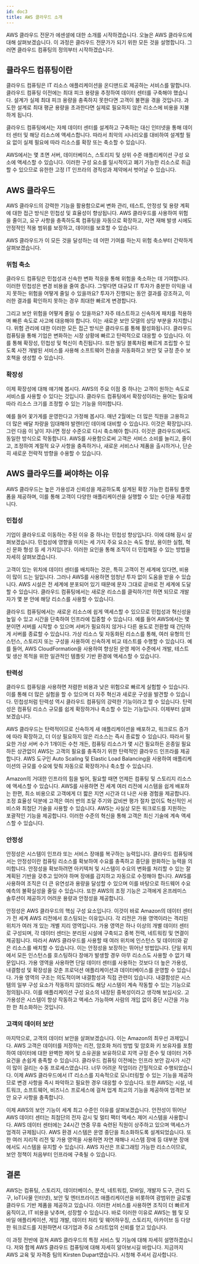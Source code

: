 ```yaml
---
id: doc3
title: AWS 클라우드 소개
---
```


AWS 클라우드 전문가 에센셜에 대한 소개를 시작하겠습니다. 오늘은 AWS 클라우드에 대해 살펴보겠습니다. 이 과정은 클라우드 전문가가 되기 위한 모든 것을 설명합니다. 그러면 클라우드 컴퓨팅의 정의부터 시작하겠습니다.

## 클라우드 컴퓨팅이란

클라우드 컴퓨팅은 IT 리소스 애플리케이션을 온디맨드로 제공하는 서비스를 말합니다. 클라우드 컴퓨팅 이전에는 최대 피크 용량을 추정하여 데이터 센터를 구축해야 했습니다. 설계가 실제 최대 피크 용량을 충족하지 못한다면 고객이 불편을 겪을 것입니다. 과도한 설계로 최대 평균 용량을 초과한다면 실제로 필요하지 않은 리소스에 비용을 지불하게 됩니다.

클라우드 컴퓨팅에서는 자체 데이터 센터를 설계하고 구축하는 대신 인터넷을 통해 데이터 센터 및 해당 리소스에 액세스합니다. 따라서 최악의 시나리오를 대비하여 설계할 필요 없이 실제 필요에 따라 리소스를 확장 또는 축소할 수 있습니다.

AWS에서는 몇 초면 서버, 데이터베이스, 스토리지 및 상위 수준 애플리케이션 구성 요소에 액세스할 수 있습니다. 이러한 구성 요소를 일시적이고 폐기 가능한 리소스로 취급할 수 있으므로 유한한 고정 IT 인프라의 경직성과 제약에서 벗어날 수 있습니다.

## AWS 클라우드

AWS 클라우드의 강력한 기능을 활용함으로써 변화 관리, 테스트, 안정성 및 용량 계획에 대한 접근 방식은 민첩성 및 효율성이 향상됩니다. AWS 클라우드를 사용하여 위험을 줄이고, 요구 사항을 충족하도록 컴퓨팅을 자동으로 확장하고, 자연 재해 발생 시에도 안정적인 적용 범위를 보장하고, 데이터를 보호할 수 있습니다.

AWS 클라우드가 이 모든 것을 달성하는 데 어떤 기여를 하는지 위험 축소부터 간략하게 살펴보겠습니다.

### 위험 축소

클라우드 컴퓨팅은 민첩성과 신속한 변화 적응을 통해 위험을 축소하는 데 기여합니다. 이러한 민첩성은 변경 비용을 줄여 줍니다. 그렇다면 대규모 IT 투자가 충분한 이익을 내지 못하는 위험을 어떻게 줄일 수 있을까요? 투자가 진행되는 동안 결과를 강조하고, 이러한 결과를 확인하지 못하는 경우 최대한 빠르게 변경합니다.

그리고 보안 위험을 어떻게 줄일 수 있을까요? 자주 테스트하고 신속하게 패치를 적용하며 빠른 속도로 사고에 대응해야 합니다. 이는 새로운 보안 모델의 상당 부분을 차지합니다. 위험 관리에 대한 이러한 모든 접근 방식은 클라우드를 통해 활성화됩니다. 클라우드 컴퓨팅을 통해 기업은 변화하는 시장 상황에 빠르고 탄력적으로 대응할 수 있습니다. 이를 통해 확장성, 민첩성 및 혁신이 촉진됩니다. 또한 빌딩 블록처럼 빠르게 조립할 수 있도록 사전 개발된 서비스를 사용해 소프트웨어 전송을 자동화하고 보안 및 규정 준수 보호책을 생성할 수 있습니다.

### 확장성

이제 확장성에 대해 얘기해 봅시다. AWS의 주요 이점 중 하나는 고객이 원하는 속도로 서비스를 사용할 수 있다는 것입니다. 클라우드 컴퓨팅에서 확장성이라는 용어는 필요에 따라 리소스 크기를 조정할 수 있는 기능을 의미합니다.

예를 들어 꽃가게를 운영한다고 가정해 봅시다. 매년 2월에는 더 많은 직원을 고용하고 더 많은 배달 차량을 임대해야 발렌타인 데이에 대비할 수 있습니다. 이것은 확장입니다. 그런 다음 이 날이 지나면 정상 수준으로 다시 축소해야 합니다. 이것은 클라우드에서도 동일한 방식으로 작동합니다. AWS를 사용함으로써 고객은 서비스 소비를 늘리고, 줄이고, 조정하여 계절적 요구 사항을 충족하거나, 새로운 서비스나 제품을 출시하거나, 단순히 새로운 전략적 방향을 수용할 수 있습니다.

## AWS 클라우드를 써야하는 이유

AWS 클라우드는 높은 가용성과 신뢰성을 제공하도록 설계된 확장 가능한 컴퓨팅 플랫폼을 제공하며, 이를 통해 고객이 다양한 애플리케이션을 실행할 수 있는 수단을 제공합니다.

### 민첩성

기업이 클라우드로 이동하는 주된 이유 중 하나는 민첩성 향상입니다. 이에 대해 잠시 살펴보겠습니다. 민첩성에 영향을 미치는 세 가지 주요 요소는 속도 향상, 용이한 실험, 혁신 문화 형성 등 세 가지입니다. 이러한 요인을 통해 조직이 더 민첩해질 수 있는 방법을 자세히 살펴보겠습니다.

고객이 있는 위치에 데이터 센터를 배치하는 것은, 특히 고객이 전 세계에 있다면, 비용이 많이 드는 일입니다. 그러나 AWS를 사용하면 엄청난 투자 없이 도움을 받을 수 있습니다. AWS 시설은 전 세계에 분포되어 있기 때문에 문자 그대로 곧바로 전 세계에 도달할 수 있습니다. 클라우드 컴퓨팅에서는 새로운 리소스를 클릭하기만 하면 되므로 개발자가 몇 분 안에 해당 리소스를 사용할 수 있습니다.

클라우드 컴퓨팅에서는 새로운 리소스에 쉽게 액세스할 수 있으므로 민첩성과 혁신성을 높일 수 있고 시간을 단축하여 인프라에 집중할 수 있습니다. 예를 들어 AWS에서는 몇 분이면 서버를 시작할 수 있으며 서버가 필요하지 않거나 다른 용도로 전환할 때 간단하게 서버를 종료할 수 있습니다. 가상 리소스 및 자동화된 리소스를 통해, 여러 유형의 인스턴스, 스토리지 또는 구성을 사용하여 신속하게 비교 테스트를 수행할 수 있습니다. 예를 들어, AWS CloudFormation을 사용하여 향상된 운영 제어 수준에서 개발, 테스트 및 생산 목적을 위한 일관적인 템플릿 기반 환경에 액세스할 수 있습니다.

### 탄력성

클라우드 컴퓨팅을 사용하면 저렴한 비용과 낮은 위험으로 빠르게 실험할 수 있습니다. 이를 통해 더 많은 실험을 할 수 있으며 더 자주 혁신과 새로운 구성을 발견할 수 있습니다. 민첩성처럼 탄력성 역시 클라우드 컴퓨팅의 강력한 기능이라고 할 수 있습니다. 탄력성은 컴퓨팅 리소스 규모를 쉽게 확장하거나 축소할 수 있는 기능입니다. 이제부터 살펴보겠습니다.

AWS 클라우드는 탄력적이므로 신속하게 새 애플리케이션을 배포하고, 워크로드 증가에 따라 확장하고, 더 이상 필요하지 않은 리소스는 즉시 종료할 수 있습니다. 따라서 필요한 가상 서버 수가 1개이든 수천 개든, 컴퓨팅 리소스가 몇 시간 필요하든 온종일 필요하든 상관없이 AWS는 고객의 필요를 충족하기 위한 탄력적인 클라우드 인프라를 제공합니다. AWS 도구인 Auto Scaling 및 Elastic Load Balancing을 사용하여 애플리케이션의 규모를 수요에 맞춰 자동으로 확장하거나 축소할 수 있습니다.

Amazon의 거대한 인프라의 힘을 빌어, 필요할 때면 언제든 컴퓨팅 및 스토리지 리소스에 액세스할 수 있습니다. AWS를 사용하면 전 세계 여러 리전에 시스템을 쉽게 배포하는 한편, 최소 비용으로 고객에게 더 짧은 지연 시간과 더 나은 사용 경험을 제공합니다. 조정 효율성 덕분에 고객은 여러 번의 조달 주기와 값비싼 평가 절차 없이도 혁신적인 서비스와 최첨단 기술을 사용할 수 있습니다. AWS는 사실상 모든 워크로드를 지원하는 포괄적인 기능을 제공합니다. 이러한 수준의 혁신을 통해 고객은 최신 기술에 계속 액세스할 수 있습니다.

### 안정성

안정성은 시스템이 인프라 또는 서비스 장애를 복구하는 능력입니다. 클라우드 컴퓨팅에서는 안정성이란 컴퓨팅 리소스를 확보하여 수요를 충족하고 중단을 완화하는 능력을 의미합니다. 안정성을 확보하려면 아키텍처 및 시스템이 수요의 변화를 처리할 수 있는 잘 계획된 기반을 갖추고 있어야 하며 장애를 감지하고 자동으로 수정해야 합니다. AWS를 사용하여 조직은 더 큰 유연성과 용량을 달성할 수 있으며 이를 바탕으로 하드웨어 수요 예측의 불확실성을 줄일 수 있습니다. 또한 AWS의 조정 기능은 고객에게 온프레미스 솔루션이 제공하기 어려운 용량과 안정성을 제공합니다.

안정성은 AWS 클라우드의 핵심 구성 요소입니다. 이것이 바로 Amazon의 데이터 센터가 전 세계 AWS 리전에서 호스팅되는 이유입니다. 각 리전은 가용 영역이라는 격리된 위치가 여러 개 있는 개별 지리 영역입니다. 가용 영역은 하나 이상의 개별 데이터 센터로 구성되며, 각 데이터 센터는 분리된 시설에 구축되고 중복 전력, 네트워킹 및 연결이 제공됩니다. 따라서 AWS 클라우드를 사용할 때 여러 위치에 인스턴스 및 데이터와 같은 리소스를 배치할 수 있습니다. 이는 안정성을 보장하는 뛰어난 방법입니다. 단일 위치에서 모든 인스턴스를 호스팅하다 장애가 발생할 경우 아무 리소스도 사용할 수 없기 때문입니다. 가용 영역을 사용하면 단일 데이터 센터를 사용하는 것보다 더 높은 가용성, 내결함성 및 확장성을 갖춘 프로덕션 애플리케이션과 데이터베이스를 운영할 수 있습니다. 가용 영역의 구조는 의도적이며 내결함성과 직접 관련이 있습니다. 내결함성은 시스템의 일부 구성 요소가 작동하지 않더라도 해당 시스템이 계속 작동할 수 있는 기능으로 정의됩니다. 이를 애플리케이션 구성 요소의 내장된 중복성이라고 생각해 보십시오. 고가용성은 시스템이 항상 작동하고 액세스 가능하며 사람의 개입 없이 중단 시간을 가능한 한 최소화하는 것입니다.

### 고객의 데이터 보안

마지막으로, 고객의 데이터 보안을 살펴보겠습니다. 이는 Amazon의 최우선 과제입니다. AWS 고객은 데이터를 저장하는 리전, 암호화 처리 방법 및 암호화 키 보유자를 포함하여 데이터에 대한 완벽한 제어 및 소유권을 보유하므로 지역 규정 준수 및 데이터 거주 요건을 손쉽게 충족할 수 있습니다. 클라우드 컴퓨팅 이전에는 인프라 보안 감사가 시간이 많이 걸리는 수동 프로세스였습니다. 너무 어려운 작업이라 간헐적으로 수행되었습니다. 이제 AWS 클라우드에서 IT 리소스를 지속적으로 모니터링할 수 있는 기능을 제공하므로 변경 사항을 즉시 파악하고 필요한 경우 대응할 수 있습니다. 또한 AWS는 시설, 네트워크, 소프트웨어, 비즈니스 프로세스에 걸쳐 업계 최고의 기능을 제공하여 엄격한 보안 요구 사항을 충족합니다.

이제 AWS의 보안 기능이 세계 최고 수준인 이유를 살펴보겠습니다. 안전성이 뛰어난 AWS 데이터 센터는 최첨단의 전자 감시 및 멀티 팩터 액세스 제어 시스템을 사용합니다. AWS 데이터 센터에는 24시간 연중 무휴 숙련된 직원이 상주하고 있으며 액세스가 엄격히 규제됩니다. AWS 환경 시스템은 운영 중단을 최소화하도록 설계되었습니다. 또한 여러 지리적 리전 및 가용 영역을 사용하면 자연 재해나 시스템 장애 등 대부분 장애에서도 시스템을 유지할 수 있습니다. AWS 자산은 프로그래밍 가능한 리소스이므로, 보안 정책이 처음부터 인프라에 구축될 수 있습니다.

## 결론

AWS는 컴퓨팅, 스토리지, 데이터베이스, 분석, 네트워킹, 모바일, 개발자 도구, 관리 도구, IoT(사물 인터넷), 보안 및 엔터프라이즈 애플리케이션을 비롯하여 광범위한 글로벌 클라우드 기반 제품을 제공하고 있습니다. 이러한 서비스를 사용하면 조직이 더 빠르게 움직이고, IT 비용을 낮추며, 성장할 수 있습니다. 바로 이러한 이유로 AWS는 웹 및 모바일 애플리케이션, 게임 개발, 데이터 처리 및 웨어하우징, 스토리지, 아카이브 등 다양한 워크로드를 지원하면서 대기업과 주요 스타트업의 신뢰를 얻고 있습니다.

이 과정 전반에 걸쳐 AWS 클라우드의 특정 서비스 및 기능에 대해 자세히 설명하겠습니다. 저와 함께 AWS 클라우드 컴퓨팅에 대해 자세히 알아보시길 바랍니다. 지금까지 AWS 교육 및 자격증 팀의 Kirsten Dupart였습니다. 시청해 주셔서 감사합니다.
